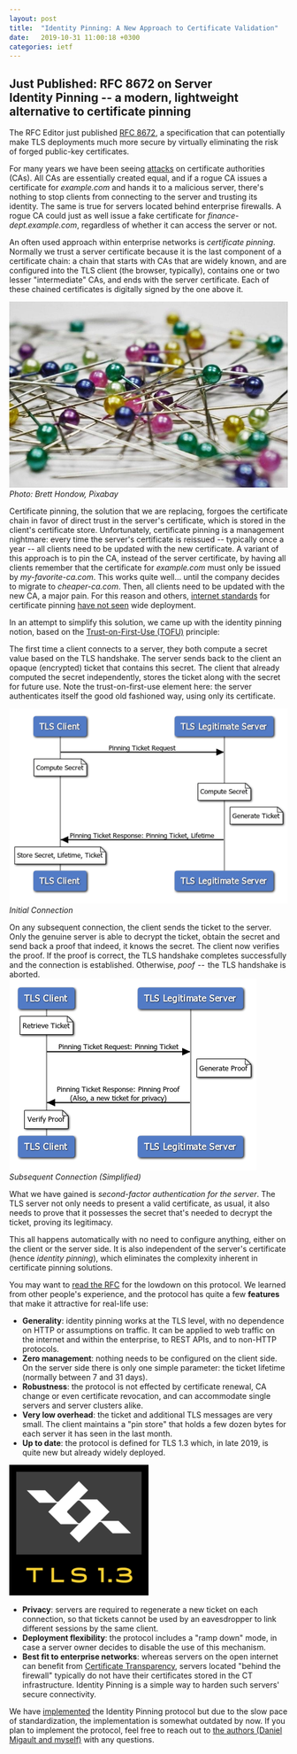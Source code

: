 ```yaml
---
layout: post
title:  "Identity Pinning: A New Approach to Certificate Validation"
date:   2019-10-31 11:00:18 +0300
categories: ietf
---
```

## Just Published: RFC 8672 on Server Identity Pinning  -- a modern, lightweight alternative to certificate pinning

The RFC Editor just published [RFC 8672](https://www.rfc-editor.org/rfc/rfc8672.html), a specification that can potentially make TLS deployments much more secure by virtually eliminating the risk of forged public-key certificates.

For many years we have been seeing [attacks](https://threatpost.com/final-report-diginotar-hack-shows-total-compromise-ca-servers-103112/77170/) on certificate authorities (CAs). All CAs are essentially created equal, and if a rogue CA issues a certificate for *example.com* and hands it to a malicious server, there's nothing to stop clients from connecting to the server and trusting its identity. The same is true for servers located behind enterprise firewalls. A rogue CA could just as well issue a fake certificate for *finance-dept.example.com*, regardless of whether it can access the server or not.

An often used approach within enterprise networks is *certificate pinning*. Normally we trust a server certificate because it is the last component of a certificate chain: a chain that starts with CAs that are widely known, and are configured into the TLS client (the browser, typically), contains one or two lesser "intermediate" CAs, and ends with the server certificate. Each of these chained certificates is digitally signed by the one above it.

![pins-1358849_800.jpg](/assets/pinning-pins.jpg)
*Photo: Brett Hondow, Pixabay*

Certificate pinning, the solution that we are replacing, forgoes the certificate chain in favor of direct trust in the server's certificate, which is stored in the client's certificate store. Unfortunately, certificate pinning is a management nightmare: every time the server's certificate is reissued -- typically once a year -- all clients need to be updated with the new certificate. A variant of this approach is to pin the CA, instead of the server certificate, by having all clients remember that the certificate for *example.com* must only be issued by *my-favorite-ca.com*. This works quite well… until the company decides to migrate to *cheaper-ca.com*. Then, all clients need to be updated with the new CA, a major pain. For this reason and others, [internet standards](https://tools.ietf.org/html/rfc7469) for certificate pinning [have not seen](https://blog.qualys.com/ssllabs/2016/09/06/is-http-public-key-pinning-dead) wide deployment.

In an attempt to simplify this solution, we came up with the identity pinning notion, based on the [Trust-on-First-Use (TOFU)](https://en.wikipedia.org/wiki/Trust_on_first_use) principle:

The first time a client connects to a server, they both compute a secret value based on the TLS handshake. The server sends back to the client an opaque (encrypted) ticket that contains this secret. The client that already computed the secret independently, stores the ticket along with the secret for future use. Note the trust-on-first-use element here: the server authenticates itself the good old fashioned way, using only its certificate.

![Pinning_ Initial Connection.png](/assets/pinning-seq1.png)
*Initial Connection*

On any subsequent connection, the client sends the ticket to the server. Only the genuine server is able to decrypt the ticket, obtain the secret and send back a proof that indeed, it knows the secret. The client now verifies the proof. If the proof is correct, the TLS handshake completes successfully and the connection is established. Otherwise, *poof*  --  the TLS handshake is aborted.
![Pinning_ Subsequent Connection.png](/assets/pinning-seq2.png)
*Subsequent Connection (Simplified)*

What we have gained is *second-factor authentication for the server*. The TLS server not only needs to present a valid certificate, as usual, it also needs to prove that it possesses the secret that's needed to decrypt the ticket, proving its legitimacy.

This all happens automatically with no need to configure anything, either on the client or the server side. It is also independent of the server's certificate (hence *identity pinning*), which eliminates the complexity inherent in certificate pinning solutions. 

You may want to [read the RFC](https://www.rfc-editor.org/rfc/rfc8672.html) for the lowdown on this protocol. We learned from other people's experience, and the protocol has quite a few **features** that make it attractive for real-life use:

* **Generality**: identity pinning works at the TLS level, with no dependence on HTTP or assumptions on traffic. It can be applied to web traffic on the internet and within the enterprise, to REST APIs, and to non-HTTP protocols. 
* **Zero management**: nothing needs to be configured on the client side. On the server side there is only one simple parameter: the ticket lifetime (normally between 7 and 31 days).
* **Robustness**: the protocol is not effected by certificate renewal, CA change or even certificate revocation, and can accommodate single servers and server clusters alike.
* **Very low overhead**: the ticket and additional TLS messages are very small. The client maintains a "pin store" that holds a few dozen bytes for each server it has seen in the last month.
* **Up to date**: the protocol is defined for TLS 1.3 which, in late 2019, is quite new but already widely deployed.

![tls13.png](/assets/pinning-tls13.png)

* **Privacy**: servers are required to regenerate a new ticket on each connection, so that tickets cannot be used by an eavesdropper to link different sessions by the same client.
* **Deployment flexibility**: the protocol includes a "ramp down" mode, in case a server owner decides to disable the use of this mechanism.
* **Best fit to enterprise networks**: whereas servers on the open internet can benefit from [Certificate Transparency](https://www.certificate-transparency.org/), servers located "behind the firewall" typically do not have their certificates stored in the CT infrastructure. Identity Pinning is a simple way to harden such servers' secure connectivity.

We have [implemented](https://github.com/yaronf/mint) the Identity Pinning protocol but due to the slow pace of standardization, the implementation is somewhat outdated by now. If you plan to implement the protocol, feel free to reach out to [the authors (Daniel Migault and myself)](mailto:draft-sheffer-tls-pinning-ticket@ietf.org) with any questions.
